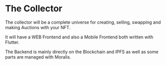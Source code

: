 # The Collector

The collector will be a complete universe for creating, selling, swapping and making Auctions with your NFT.

It will have a WEB Frontend and also a Mobile Frontend both written with Flutter.

The Backend is mainly directly on the Blockchain and IPFS as well as some parts are managed with Moralis.